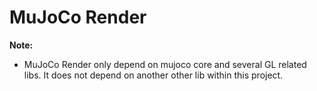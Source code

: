 # MuJoCo Render
**Note:**
- MuJoCo Render only depend on mujoco core and several GL related libs. It does not depend on another other lib within this project.